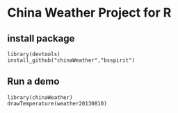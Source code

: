 China Weather Project for R
========================================================

## install package

    library(devtools)
    install_github("chinaWeather","bsspirit")
    
## Run a demo

    library(chinaWeather)
    drawTemperature(weather20130810)